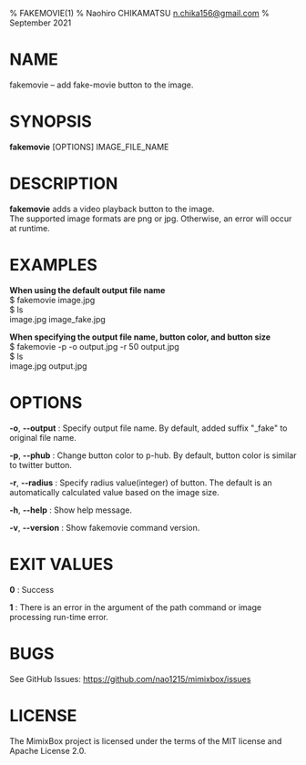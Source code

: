% FAKEMOVIE(1)
% Naohiro CHIKAMATSU <n.chika156@gmail.com>
% September 2021

# NAME

fakemovie –   add fake-movie button to the image.

# SYNOPSIS

**fakemovie** [OPTIONS] IMAGE_FILE_NAME

# DESCRIPTION
**fakemovie** adds a video playback button to the image.  
The supported image formats are png or jpg. Otherwise, an error will occur at runtime.

# EXAMPLES
**When using the default output file name**  
    $ fakemovie image.jpg  
    $ ls  
      image.jpg image_fake.jpg  

**When specifying the output file name, button color, and button size**  
    $ fakemovie -p -o output.jpg -r 50 output.jpg  
    $ ls  
      image.jpg output.jpg  


# OPTIONS
**-o**, **--output**
:   Specify output file name. By default, added suffix "_fake" to original file name.

**-p**, **--phub**
:   Change button color to p-hub. By default, button color is similar to twitter button.

**-r**, **--radius**
:   Specify radius value(integer) of button. The default is an automatically calculated value based on the image size.

**-h**, **--help**
:   Show help message.

**-v**, **--version**
:   Show fakemovie command version.

# EXIT VALUES
**0**
:   Success

**1**
:   There is an error in the argument of the path command or image processing run-time error.

# BUGS
See GitHub Issues: https://github.com/nao1215/mimixbox/issues

# LICENSE
The MimixBox project is licensed under the terms of the MIT license and Apache License 2.0.